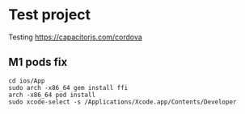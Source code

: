 # Test project

Testing https://capacitorjs.com/cordova

## M1 pods fix 

```shell
cd ios/App
sudo arch -x86_64 gem install ffi
arch -x86_64 pod install
sudo xcode-select -s /Applications/Xcode.app/Contents/Developer
```

